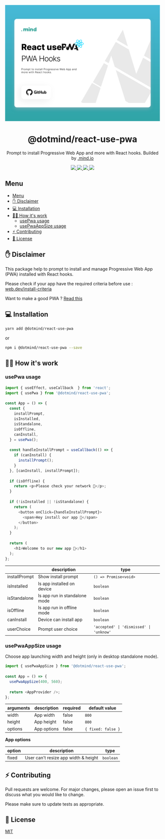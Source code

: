 <div align="center">
  <img alt="header" src="https://raw.githubusercontent.com/dotmind/react-use-pwa/master/assets/header.png" />
</div>
<h1 align="center">
  @dotmind/react-use-pwa
</h1>
<p align="center">
  Prompt to install Progressive Web App and more with React hooks. Builded by <a href="https://dotmind.io/" target="_blank">.mind.io</a>
</p>
<p align="center">
  <a href="https://www.npmjs.com/package/@dotmind/react-use-pwa">
    <img src="https://img.shields.io/npm/v/@dotmind/react-use-pwa" />
  </a>
  <a href="https://www.npmjs.com/package/@dotmind/react-use-pwa">
    <img src="https://img.shields.io/npm/dw/@dotmind/react-use-pwa" />
  </a>
  <a href="https://github.com/dotmind/react-use-pwa">
    <img src="https://img.shields.io/github/license/dotmind/react-use-pwa" />
  </a>
  <a href="https://github.com/dotmind/rn-shadow-generator">
    <img src="https://img.shields.io/npm/types/typescript" />
  </a>
</p>

## Menu

- [Menu](#menu)
- [✋ Disclaimer](#-disclaimer)
- [💻 Installation](#-installation)
- [👷‍♂️ How it's work](#️-how-its-work)
  - [usePwa usage](#usepwa-usage)
  - [usePwaAppSize usage](#usepwaappsize-usage)
- [⚡️ Contributing](#️-contributing)
- [🔐 License](#-license)


## ✋ Disclaimer

This package help to prompt to install and manage Progressive Web App (PWA) installed with React hooks.

Please check if your app have the required criteria before use : [web.dev/install-criteria](https://web.dev/install-criteria/#criteria)

Want to make a good PWA ? [Read this](https://web.dev/pwa-checklist/)

## 💻 Installation

```bash
yarn add @dotmind/react-use-pwa
```

or

```bash
npm i @dotmind/react-use-pwa --save
```

## 👷‍♂️ How it's work

### usePwa usage

```javascript
import { useEffect, useCallback  } from 'react';
import { usePwa } from '@dotmind/react-use-pwa';

const App = () => {
  const {
    installPrompt,
    isInstalled,
    isStandalone,
    isOffline,
    canInstall,
  } = usePwa();

  const handleInstallPrompt = useCallback(() => {
    if (canInstall) {
      installPrompt();
    }
  }, [canInstall, installPrompt]);

  if (isOffline) {
    return <p>Please check your network 📶</p>;
  }

  if (!isInstalled || !isStandalone) {
    return (
      <button onClick={handleInstallPrompt}>
        <span>Hey install our app 👋</span>
      </button>
    );
  }

  return (
    <h1>Welcome to our new app 🚀</h1>
  );
};

```

| | description | type |
|-|-|-|
| installPrompt | Show install prompt | `() => Promise<void>` |
| isInstalled | Is app installed on device | `boolean` |
| isStandalone | Is app run in standalone mode | `boolean` |
| isOffline | Is app run in offline mode | `boolean` |
| canInstall | Device can install app | `boolean` |
| userChoice | Prompt user choice | `'accepted' \| 'dismissed' \| 'unknow'` |

### usePwaAppSize usage

Choose app launching width and height (only in desktop standalone mode).

```javascript
import { usePwaAppSize } from '@dotmind/react-use-pwa';

const App = () => {
  usePwaAppSize(400, 560);

  return <AppProvider />;
};
```

| arguments | description | required | default value |
|-|-|-|-|
| width | App width | false | `800` |
| height | App height | false | `800` |
| options | App options | false | `{ fixed: false }` |

**App options**

| option | description | type
|-|-|-|
| fixed | User can't resize app width & height | `boolean`

## ⚡️ Contributing

Pull requests are welcome. For major changes, please open an issue first to discuss what you would like to change.

Please make sure to update tests as appropriate.

## 🔐 License

[MIT](https://choosealicense.com/licenses/mit/)
